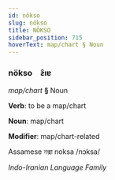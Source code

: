 ```yaml
---
id: nökso
slug: nökso
title: NÖKSO
sidebar_position: 715
hoverText: map/chart § Noun
---
```


### nökso&emsp;<span kind="abugida">ƨ̑ıɐ</span>

*map/chart* **§** Noun

**Verb**: to be a map/chart

**Noun**: map/chart

**Modifier**: map/chart-related

Assamese নক্সা noksa /nɔksa/

*Indo-Iranian Language Family*